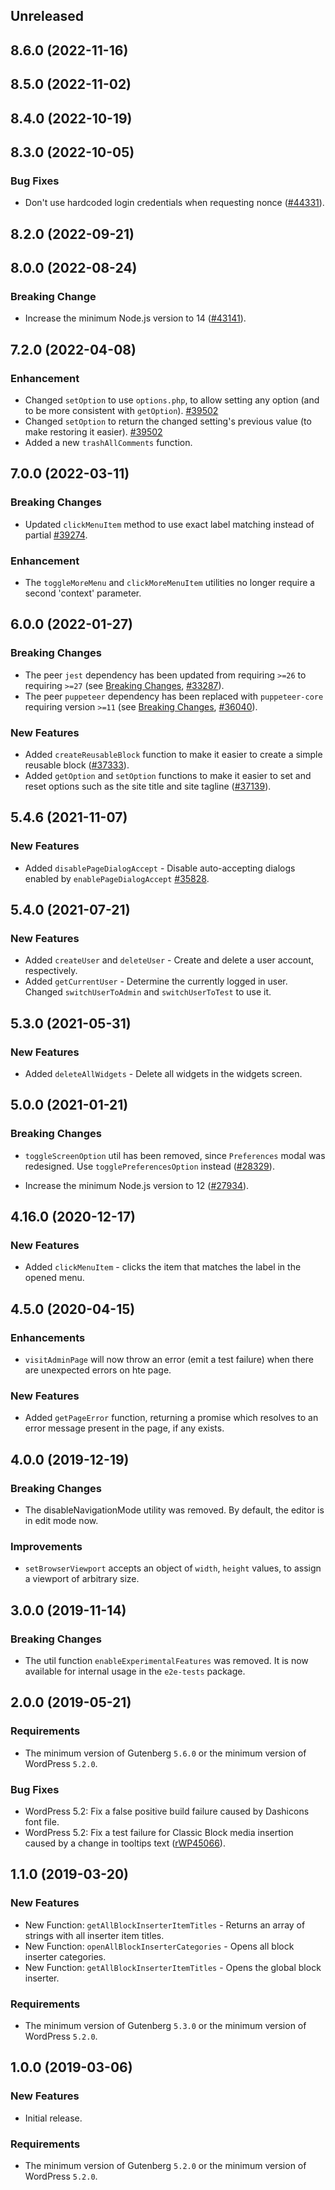 <!-- Learn how to maintain this file at https://github.com/WordPress/gutenberg/tree/HEAD/packages#maintaining-changelogs. -->

## Unreleased

## 8.6.0 (2022-11-16)

## 8.5.0 (2022-11-02)

## 8.4.0 (2022-10-19)

## 8.3.0 (2022-10-05)

### Bug Fixes

-   Don't use hardcoded login credentials when requesting nonce ([#44331](https://github.com/WordPress/gutenberg/pull/44331)).

## 8.2.0 (2022-09-21)

## 8.0.0 (2022-08-24)

### Breaking Change

-   Increase the minimum Node.js version to 14 ([#43141](https://github.com/WordPress/gutenberg/pull/43141)).

## 7.2.0 (2022-04-08)

### Enhancement

-   Changed `setOption` to use `options.php`, to allow setting any option (and to be more consistent with `getOption`). [#39502](https://github.com/WordPress/gutenberg/pull/39502)
-   Changed `setOption` to return the changed setting's previous value (to make restoring it easier). [#39502](https://github.com/WordPress/gutenberg/pull/39502)
-   Added a new `trashAllComments` function.

## 7.0.0 (2022-03-11)

### Breaking Changes

-   Updated `clickMenuItem` method to use exact label matching instead of partial [#39274](https://github.com/WordPress/gutenberg/pull/39274).

### Enhancement

-   The `toggleMoreMenu` and `clickMoreMenuItem` utilities no longer require a second 'context' parameter.

## 6.0.0 (2022-01-27)

### Breaking Changes

-   The peer `jest` dependency has been updated from requiring `>=26` to requiring `>=27` (see [Breaking Changes](https://jestjs.io/blog/2021/05/25/jest-27), [#33287](https://github.com/WordPress/gutenberg/pull/33287)).
-   The peer `puppeteer` dependency has been replaced with `puppeteer-core` requiring version `>=11` (see [Breaking Changes](https://github.com/puppeteer/puppeteer/releases/tag/v11.0.0), [#36040](https://github.com/WordPress/gutenberg/pull/36040)).

### New Features

-   Added `createReusableBlock` function to make it easier to create a simple reusable block ([#37333](https://github.com/WordPress/gutenberg/pull/37333)).
-   Added `getOption` and `setOption` functions to make it easier to set and reset options such as the site title and site tagline ([#37139](https://github.com/WordPress/gutenberg/pull/37139)).

## 5.4.6 (2021-11-07)

### New Features

-   Added `disablePageDialogAccept` - Disable auto-accepting dialogs enabled by `enablePageDialogAccept` [#35828](https://github.com/WordPress/gutenberg/pull/35828).

## 5.4.0 (2021-07-21)

### New Features

-   Added `createUser` and `deleteUser` - Create and delete a user account, respectively.
-   Added `getCurrentUser` - Determine the currently logged in user. Changed `switchUserToAdmin` and `switchUserToTest` to use it.

## 5.3.0 (2021-05-31)

### New Features

-   Added `deleteAllWidgets` - Delete all widgets in the widgets screen.

## 5.0.0 (2021-01-21)

### Breaking Changes

-   `toggleScreenOption` util has been removed, since `Preferences` modal was redesigned. Use `togglePreferencesOption` instead ([#28329](https://github.com/WordPress/gutenberg/pull/28329)).

-   Increase the minimum Node.js version to 12 ([#27934](https://github.com/WordPress/gutenberg/pull/27934)).

## 4.16.0 (2020-12-17)

### New Features

-   Added `clickMenuItem` - clicks the item that matches the label in the opened menu.

## 4.5.0 (2020-04-15)

### Enhancements

-   `visitAdminPage` will now throw an error (emit a test failure) when there are unexpected errors on hte page.

### New Features

-   Added `getPageError` function, returning a promise which resolves to an error message present in the page, if any exists.

## 4.0.0 (2019-12-19)

### Breaking Changes

-   The disableNavigationMode utility was removed. By default, the editor is in edit mode now.

### Improvements

-   `setBrowserViewport` accepts an object of `width`, `height` values, to assign a viewport of arbitrary size.

## 3.0.0 (2019-11-14)

### Breaking Changes

-   The util function `enableExperimentalFeatures` was removed. It is now available for internal usage in the `e2e-tests` package.

## 2.0.0 (2019-05-21)

### Requirements

-   The minimum version of Gutenberg `5.6.0` or the minimum version of WordPress `5.2.0`.

### Bug Fixes

-   WordPress 5.2: Fix a false positive build failure caused by Dashicons font file.
-   WordPress 5.2: Fix a test failure for Classic Block media insertion caused by a change in tooltips text ([rWP45066](https://core.trac.wordpress.org/changeset/45066)).

## 1.1.0 (2019-03-20)

### New Features

-   New Function: `getAllBlockInserterItemTitles` - Returns an array of strings with all inserter item titles.
-   New Function: `openAllBlockInserterCategories` - Opens all block inserter categories.
-   New Function: `getAllBlockInserterItemTitles` - Opens the global block inserter.

### Requirements

-   The minimum version of Gutenberg `5.3.0` or the minimum version of WordPress `5.2.0`.

## 1.0.0 (2019-03-06)

### New Features

-   Initial release.

### Requirements

-   The minimum version of Gutenberg `5.2.0` or the minimum version of WordPress `5.2.0`.
